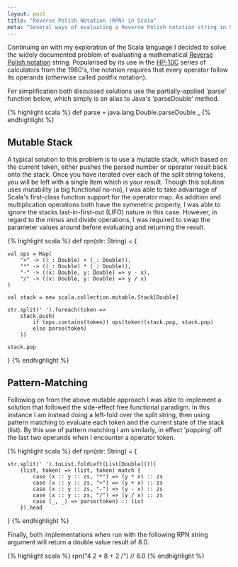 ```yaml
---
layout: post
title: "Reverse Polish Notation (RPN) in Scala"
meta: "Several ways of evaluating a Reverse Polish notation string in Scala."
---
```


Continuing on with my exploration of the Scala language I decided to solve the widely documented problem of evaluating a mathematical [Reverse Polish notation](http://en.wikipedia.org/wiki/Reverse_Polish_Notation) string.
Popularised by its use in the [HP-10C](http://en.wikipedia.org/wiki/HP-10C_series) series of calculators from the 1980's, the notation requires that every operator follow its operands (otherwise called postfix notation).
<!--more-->

For simplification both discussed solutions use the partially-applied 'parse' function below, which simply is an alias to Java's 'parseDouble' method.

{% highlight scala %}
def parse = java.lang.Double.parseDouble _
{% endhighlight %}

## Mutable Stack

A typical solution to this problem is to use a mutable stack, which based on the current token, either pushes the parsed number or operator result back onto the stack.
Once you have iterated over each of the split string tokens, you will be left with a single item which is your result.
Though this solution uses mutability (a big functional no-no), I was able to take advantage of Scala's first-class function support for the operator map.
As addition and multiplication operations both have the symmetric property, I was able to ignore the stacks last-in-first-out (LIFO) nature in this case.
However, in regard to the minus and divide operations, I was required to swap the parameter values around before evaluating and returning the result.

{% highlight scala %}
def rpn(str: String) = {

    val ops = Map(
        "+" -> ((_: Double) + (_: Double)),
        "*" -> ((_: Double) * (_: Double)),
        "-" -> ((x: Double, y: Double) => y - x),
        "/" -> ((x: Double, y: Double) => y / x)
    )

    val stack = new scala.collection.mutable.Stack[Double]

    str.split(' ').foreach(token =>
        stack.push(
            if (ops.contains(token)) ops(token)(stack.pop, stack.pop)
            else parse(token)
        ))

    stack.pop

}
{% endhighlight %}

## Pattern-Matching

Following on from the above mutable approach I was able to implement a solution that followed the side-effect free functional paradigm.
In this instance I am instead doing a left-fold over the split string, then using pattern matching to evaluate each token and the current state of the stack (list).
By this use of pattern matching I am similarly, in effect 'popping' off the last two operands when I encounter a operator token.

{% highlight scala %}
def rpn(str: String) = {

    str.split(' ').toList.foldLeft(List[Double]())(
        (list, token) => (list, token) match {
            case (x :: y :: zs, "*") => (y * x) :: zs
            case (x :: y :: zs, "+") => (y + x) :: zs
            case (x :: y :: zs, "-") => (y - x) :: zs
            case (x :: y :: zs, "/") => (y / x) :: zs
            case (_, _) => parse(token) :: list
        }).head

}
{% endhighlight %}

Finally, both implementations when run with the following RPN string argument will return a double value result of 8.0.

{% highlight scala %}
rpn("4 2 * 8 + 2 /") // 8.0
{% endhighlight %}